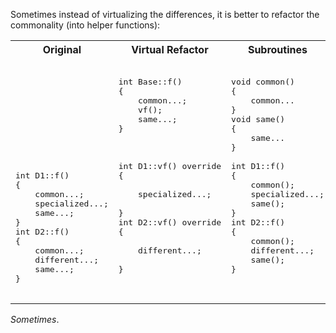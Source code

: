 Sometimes instead of virtualizing the differences, it is better to refactor the commonality (into helper functions):


<table>
<tr>
<th>
Original
</th>
<th>
Virtual Refactor
</th>
<th>
Subroutines
</th>
</tr>
<tr>
<td  valign="top">

<pre lang="cpp">











int D1::f()
{
    common...;
    specialized...;
    same...;
}
int D2::f()
{
    common...;
    different...;
    same...;
}

</pre>
</td>
<td  valign="top">

<pre lang="cpp">

int Base::f()
{
    common...;
    vf();
    same...;
}



int D1::vf() override
{

    specialized...;
    
}
int D2::vf() override
{

    different...;
    
}

</pre>
</td>
<td  valign="top">

<pre lang="cpp">

void common()
{
    common...
}
void same()
{
    same...
}

int D1::f()
{
    common();
    specialized...;
    same();
}
int D2::f()
{
    common();
    different...;
    same();
}
</pre>
</td>
</tr>
</table>


_Sometimes_.
